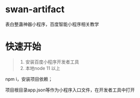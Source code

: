 # swan-artifact

表白整蛊神器小程序，百度智能小程序相关教学

# 快速开始
> 1. 安装百度小程序开发者工具
> 2. 本地node 11 以上

npm i，安装项目依赖；

项目根目录app.json等作为小程序入口文件，在开发者工具中打开
